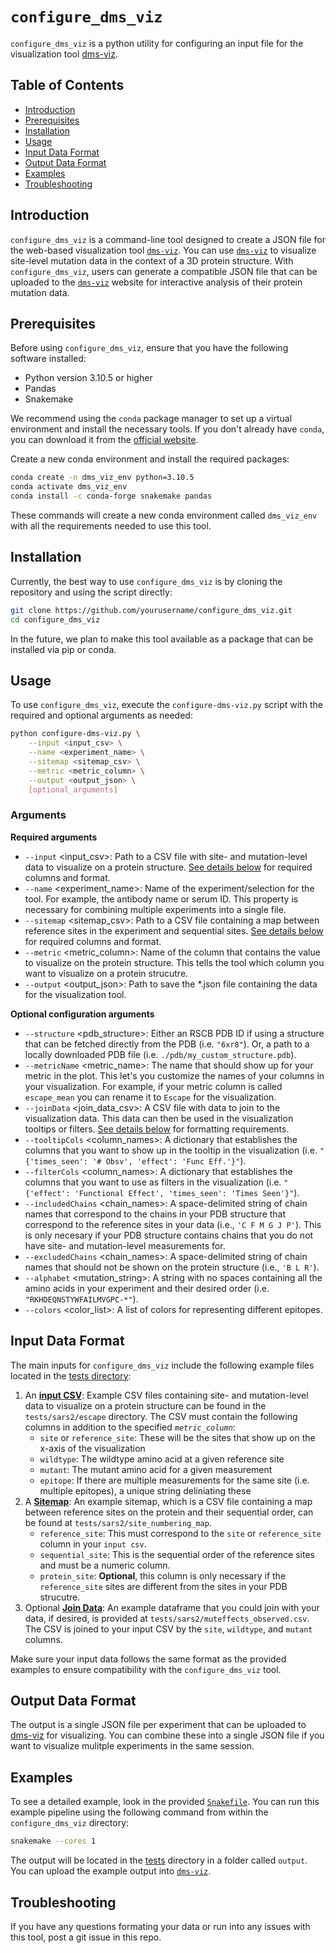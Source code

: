 # `configure_dms_viz`

`configure_dms_viz` is a python utility for configuring an input file for the visualization tool [dms-viz](https://dms-viz.github.io/).

## Table of Contents

- [Introduction](#introduction)
- [Prerequisites](#prerequisites)
- [Installation](#installation)
- [Usage](#usage)
- [Input Data Format](#input-data-format)
- [Output Data Format](#output-data-format)
- [Examples](#examples)
- [Troubleshooting](#troubleshooting)

## Introduction

`configure_dms_viz` is a command-line tool designed to create a JSON file for the web-based visualization tool [`dms-viz`](https://dms-viz.github.io/). You can use [`dms-viz`](https://dms-viz.github.io/) to visualize site-level mutation data in the context of a 3D protein structure. With `configure_dms_viz`, users can generate a compatible JSON file that can be uploaded to the [`dms-viz`](https://dms-viz.github.io/) website for interactive analysis of their protein mutation data.

## Prerequisites

Before using `configure_dms_viz`, ensure that you have the following software installed:

- Python version 3.10.5 or higher
- Pandas
- Snakemake

We recommend using the `conda` package manager to set up a virtual environment and install the necessary tools. If you don't already have `conda`, you can download it from the [official website](https://docs.conda.io/en/latest/miniconda.html).

Create a new conda environment and install the required packages:

```bash
conda create -n dms_viz_env python=3.10.5
conda activate dms_viz_env
conda install -c conda-forge snakemake pandas
```

These commands will create a new conda environment called `dms_viz_env` with all the requirements needed to use this tool.

## Installation

Currently, the best way to use `configure_dms_viz` is by cloning the repository and using the script directly:

```bash
git clone https://github.com/yourusername/configure_dms_viz.git
cd configure_dms_viz
```

In the future, we plan to make this tool available as a package that can be installed via pip or conda.

## Usage

To use `configure_dms_viz`, execute the `configure-dms-viz.py` script with the required and optional arguments as needed:

```bash
python configure-dms-viz.py \
    --input <input_csv> \
    --name <experiment_name> \
    --sitemap <sitemap_csv> \
    --metric <metric_column> \
    --output <output_json> \
    [optional_arguments]
```

### Arguments

**Required arguments**

- `--input` <input_csv>: Path to a CSV file with site- and mutation-level data to visualize on a protein structure. [See details below](#input-data-format) for required columns and format.
- `--name` <experiment_name>: Name of the experiment/selection for the tool. For example, the antibody name or serum ID. This property is necessary for combining multiple experiments into a single file.
- `--sitemap` <sitemap_csv>: Path to a CSV file containing a map between reference sites in the experiment and sequential sites. [See details below](#input-data-format) for required columns and format.
- `--metric` <metric_column>: Name of the column that contains the value to visualize on the protein structure. This tells the tool which column you want to visualize on a protein strucutre.
- `--output` <output_json>: Path to save the \*.json file containing the data for the visualization tool.

**Optional configuration arguments**

- `--structure` <pdb_structure>: Either an RSCB PDB ID if using a structure that can be fetched directly from the PDB (i.e. `"6xr8"`). Or, a path to a locally downloaded PDB file (i.e. `./pdb/my_custom_structure.pdb`).
- `--metricName` <metric_name>: The name that should show up for your metric in the plot. This let's you customize the names of your columns in your visualization. For example, if your metric column is called `escape_mean` you can rename it to `Escape` for the visualization.
- `--joinData` <join_data_csv>: A CSV file with data to join to the visualization data. This data can then be used in the visualization tooltips or filters. [See details below](#input-data-format) for formatting requirements.
- `--tooltipCols` <column_names>: A dictionary that establishes the columns that you want to show up in the tooltip in the visualization (i.e. `"{'times_seen': '# Obsv', 'effect': 'Func Eff.'}"`).
- `--filterCols` <column_names>: A dictionary that establishes the columns that you want to use as filters in the visualization (i.e. `"{'effect': 'Functional Effect', 'times_seen': 'Times Seen'}"`).
- `--includedChains` <chain_names>: A space-delimited string of chain names that correspond to the chains in your PDB structure that correspond to the reference sites in your data (i.e., `'C F M G J P'`). This is only necesary if your PDB structure contains chains that you do not have site- and mutation-level measurements for.
- `--excludedChains` <chain_names>: A space-delimited string of chain names that should not be shown on the protein structure (i.e., `'B L R'`).
- `--alphabet` <mutation_string>: A string with no spaces containing all the amino acids in your experiment and their desired order (i.e. `"RKHDEQNSTYWFAILMVGPC-*"`).
- `--colors` <color_list>: A list of colors for representing different epitopes.

## Input Data Format

The main inputs for `configure_dms_viz` include the following example files located in the [tests directory](tests/sars2/):

1. An [**input CSV**](tests/sars2/escape/): Example CSV files containing site- and mutation-level data to visualize on a protein structure can be found in the `tests/sars2/escape` directory. The CSV must contain the following columns in addition to the specified _`metric_column`_:
   - `site` or `reference_site`: These will be the sites that show up on the x-axis of the visualization
   - `wildtype`: The wildtype amino acid at a given reference site
   - `mutant`: The mutant amino acid for a given measurement
   - `epitope`: If there are multiple measurements for the same site (i.e. multiple epitopes), a unique string deliniating these
2. A [**Sitemap**](tests/sars2/site_numbering_map): An example sitemap, which is a CSV file containing a map between reference sites on the protein and their sequential order, can be found at `tests/sars2/site_numbering_map`.
   - `reference_site`: This must correspond to the `site` or `reference_site` column in your `input csv`.
   - `sequential_site`: This is the sequential order of the reference sites and must be a numeric column.
   - `protein_site`: **Optional**, this column is only necessary if the `reference_site` sites are different from the sites in your PDB strucutre.
3. Optional [**Join Data**](tests/sars2/muteffects_observed.csv): An example dataframe that you could join with your data, if desired, is provided at `tests/sars2/muteffects_observed.csv`. The CSV is joined to your input CSV by the `site`, `wildtype`, and `mutant` columns.

Make sure your input data follows the same format as the provided examples to ensure compatibility with the `configure_dms_viz` tool.

## Output Data Format

The output is a single JSON file per experiment that can be uploaded to [dms-viz](https://dms-viz.github.io/) for visualizing. You can combine these into a single JSON file if you want to visualize mulitple experiments in the same session.

## Examples

To see a detailed example, look in the provided [`Snakefile`](./Snakefile). You can run this example pipeline using the following command from within the `configure_dms_viz` directory:

```bash
snakemake --cores 1
```

The output will be located in the [tests](tests/sars2/) directory in a folder called `output`. You can upload the example output into [`dms-viz`](https://dms-viz.github.io/).

## Troubleshooting

If you have any questions formating your data or run into any issues with this tool, post a git issue in this repo.

